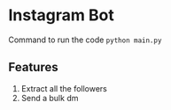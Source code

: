 # Instagram Bot

Command to run the code
  `python main.py`

## Features
1. Extract all the followers
2. Send a bulk dm


